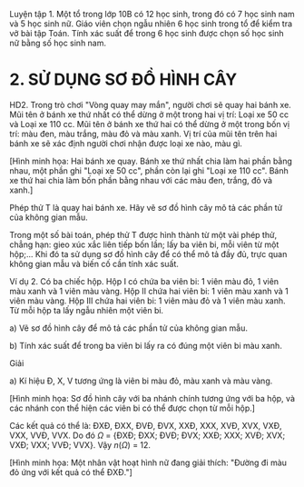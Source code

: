 Luyện tập 1. Một tổ trong lớp 10B có 12 học sinh, trong đó có 7 học sinh nam và 5 học sinh nữ. Giáo viên chọn ngẫu nhiên 6 học sinh trong tổ để kiểm tra vở bài tập Toán. Tính xác suất để trong 6 học sinh được chọn số học sinh nữ bằng số học sinh nam.

# 2. SỬ DỤNG SƠ ĐỒ HÌNH CÂY

HD2. Trong trò chơi "Vòng quay may mắn", người chơi sẽ quay hai bánh xe. Mũi tên ở bánh xe thứ nhất có thể dừng ở một trong hai vị trí: Loại xe 50 cc và Loại xe 110 cc. Mũi tên ở bánh xe thứ hai có thể dừng ở một trong bốn vị trí: màu đen, màu trắng, màu đỏ và màu xanh. Vị trí của mũi tên trên hai bánh xe sẽ xác định người chơi nhận được loại xe nào, màu gì.

[Hình minh họa: Hai bánh xe quay. Bánh xe thứ nhất chia làm hai phần bằng nhau, một phần ghi "Loại xe 50 cc", phần còn lại ghi "Loại xe 110 cc". Bánh xe thứ hai chia làm bốn phần bằng nhau với các màu đen, trắng, đỏ và xanh.]

Phép thử T là quay hai bánh xe. Hãy vẽ sơ đồ hình cây mô tả các phần tử của không gian mẫu.

Trong một số bài toán, phép thử T được hình thành từ một vài phép thử, chẳng hạn: gieo xúc xắc liên tiếp bốn lần; lấy ba viên bi, mỗi viên từ một hộp;... Khi đó ta sử dụng sơ đồ hình cây để có thể mô tả đầy đủ, trực quan không gian mẫu và biến cố cần tính xác suất.

Ví dụ 2. Có ba chiếc hộp. Hộp I có chứa ba viên bi: 1 viên màu đỏ, 1 viên màu xanh và 1 viên màu vàng. Hộp II chứa hai viên bi: 1 viên màu xanh và 1 viên màu vàng. Hộp III chứa hai viên bi: 1 viên màu đỏ và 1 viên màu xanh. Từ mỗi hộp ta lấy ngẫu nhiên một viên bi.

a) Vẽ sơ đồ hình cây để mô tả các phần tử của không gian mẫu.

b) Tính xác suất để trong ba viên bi lấy ra có đúng một viên bi màu xanh.

Giải

a) Kí hiệu Đ, X, V tương ứng là viên bi màu đỏ, màu xanh và màu vàng.

[Hình minh họa: Sơ đồ hình cây với ba nhánh chính tương ứng với ba hộp, và các nhánh con thể hiện các viên bi có thể được chọn từ mỗi hộp.]

Các kết quả có thể là: ĐXĐ, ĐXX, ĐVĐ, ĐVX, XXĐ, XXX, XVĐ, XVX, VXĐ, VXX, VVĐ, VVX.
Do đó $\Omega$ = {ĐXĐ; ĐXX; ĐVĐ; ĐVX; XXĐ; XXX; XVĐ; XVX; VXĐ; VXX; VVĐ; VVX}.
Vậy $n(\Omega)$ = 12.

[Hình minh họa: Một nhân vật hoạt hình nữ đang giải thích: "Đường đi màu đỏ ứng với kết quả có thể ĐXĐ."]